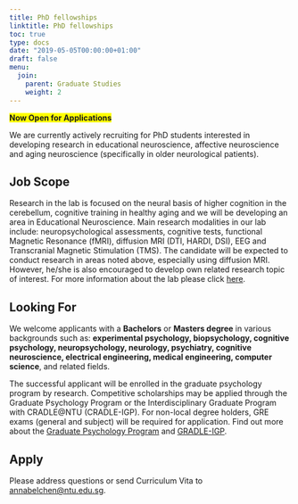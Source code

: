 ```yaml
---
title: PhD fellowships
linktitle: PhD fellowships
toc: true
type: docs
date: "2019-05-05T00:00:00+01:00"
draft: false
menu:
  join:
    parent: Graduate Studies
    weight: 2
---
```


<span style="background-color: #FFFF00">**Now Open for Applications**</span>

We are currently actively recruiting for PhD students interested in developing research in educational neuroscience, affective neuroscience and aging neuroscience (specifically in older neurological patients).
## Job Scope

Research in the lab is focused on the neural basis of higher cognition in the cerebellum, cognitive training in healthy aging and we will be developing an area in Educational Neuroscience. Main research modalities in our lab include: neuropsychological assessments, cognitive tests, functional Magnetic Resonance (fMRI), diffusion MRI (DTI, HARDI, DSI), EEG and Transcranial Magnetic Stimulation (TMS). The candidate will be expected to conduct research in areas noted above, especially using diffusion MRI. However, he/she is also encouraged to develop own related research topic of interest. For more information about the lab please click [here](http://portal.hss.ntu.edu.sg/annalab/).


## Looking For

We welcome applicants with a **Bachelors** or **Masters degree** in various backgrounds such as: **experimental psychology, biopsychology, cognitive psychology, neuropsychology, neurology, psychiatry, cognitive neuroscience, electrical engineering, medical engineering, computer science**, and related fields.

The successful applicant will be enrolled in the graduate psychology program by research. Competitive scholarships may be applied through the Graduate Psychology Program or the Interdisciplinary Graduate Program with CRADLE@NTU (CRADLE-IGP). For non-local degree holders, GRE exams (general and subject) will be required for application. Find out more about the [Graduate Psychology Program](https://www.ntu.edu.sg/education/graduate-programme/ph.d.-in-psychology) and [GRADLE-IGP](https://www.ntu.edu.sg/cradle/home/interdisciplinary-graduate-programme-(igp)).


## Apply

Please address questions or send Curriculum Vita to annabelchen@ntu.edu.sg.

